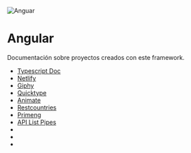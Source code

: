 ![Anguar](https://www.ryadel.com/wp-content/uploads/2017/10/angular-logo.jpg)
# Angular
Documentación sobre proyectos creados con este framework.

* [Typescript Doc](https://www.typescriptlang.org/)
* [Netlify](https://netlify.com)
* [Giphy](https://developers.giphy.com/)
* [Quicktype](https://app.quicktype.io/)
* [Animate](https://animate.style/)
* [Restcountries](https://restcountries.eu/)
* [Primeng](https://www.primefaces.org/primeng/)
* [API List Pipes](https://angular.io/api?query=pipe)
* []()
* []()
* []()
